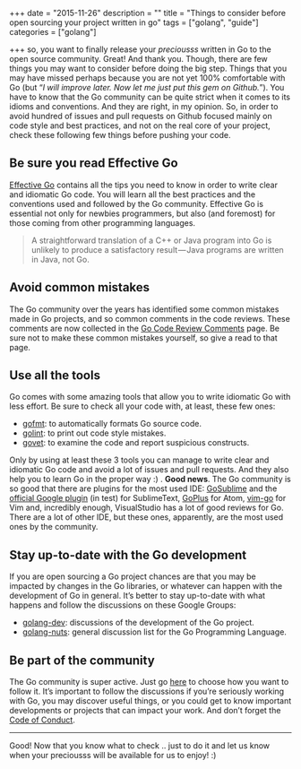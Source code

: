 +++
date = "2015-11-26"
description = ""
title = "Things to consider before open sourcing your project written in go"
tags = ["golang", "guide"]
categories = ["golang"]

+++
so, you want to finally release your _preciousss_ written in Go to the open source community. Great! And thank you.
Though, there are few things you may want to consider before doing the big step. Things that you may have missed perhaps because you are not yet 100% comfortable with Go (but “_I will improve later. Now let me just put this gem on Github._”).
You have to know that the Go community can be quite strict when it comes to its idioms and conventions. And they are right, in my opinion. So, in order to avoid hundred of issues and pull requests on Github focused mainly on code style and best practices, and not on the real core of your project, check these following few things before pushing your code.

## Be sure you read Effective Go

[Effective Go](https://golang.org/doc/effective_go.html) contains all the tips you need to know in order to write clear and idiomatic Go code. You will learn all the best practices and the conventions used and followed by the Go community.
Effective Go is essential not only for newbies programmers, but also (and foremost) for those coming from other programming languages.

>A straightforward translation of a C++ or Java program into Go is unlikely to produce a satisfactory result — Java programs are written in Java, not Go.

## Avoid common mistakes
The Go community over the years has identified some common mistakes made in Go projects, and so common comments in the code reviews. These comments are now collected in the [Go Code Review Comments](https://github.com/golang/go/wiki/CodeReviewComments) page.
Be sure not to make these common mistakes yourself, so give a read to that page.

## Use all the tools
Go comes with some amazing tools that allow you to write idiomatic Go with less effort. Be sure to check all your code with, at least, these few ones:

* [gofmt](https://golang.org/cmd/gofmt/): to automatically formats Go source code.
* [golint](https://github.com/golang/lint): to print out code style mistakes.
* [govet](https://golang.org/cmd/vet/): to examine the code and report suspicious constructs.

Only by using at least these 3 tools you can manage to write clear and idiomatic Go code and avoid a lot of issues and pull requests. And they also help you to learn Go in the proper way :) .
**Good news**. The Go community is so good that there are plugins for the most used IDE: [GoSublime](https://github.com/DisposaBoy/GoSublime) and the [official Google plugin](https://forum.golangbridge.org/t/beta-testers-wanted-sublimetext-go/1282) (in test) for SublimeText, [GoPlus](https://atom.io/packages/go-plus) for Atom, [vim-go](https://github.com/fatih/vim-go) for Vim and, incredibly enough, VisualStudio has a lot of good reviews for Go.
There are a lot of other IDE, but these ones, apparently, are the most used ones by the community.

## Stay up-to-date with the Go development
If you are open sourcing a Go project chances are that you may be impacted by changes in the Go libraries, or whatever can happen with the development of Go in general. It’s better to stay up-to-date with what happens and follow the discussions on these Google Groups:

* [golang-dev](https://groups.google.com/forum/#!forum/golang-dev): discussions of the development of the Go project.
* [golang-nuts](https://groups.google.com/forum/#!forum/golang-nuts): general discussion list for the Go Programming Language.

## Be part of the community
The Go community is super active. Just go [here](https://github.com/golang/go/wiki#the-go-community) to choose how you want to follow it. It’s important to follow the discussions if you’re seriously working with Go, you may discover useful things, or you could get to know important developments or projects that can impact your work.
And don’t forget the [Code of Conduct](https://golang.org/conduct).

---
Good! Now that you know what to check .. just to do it and let us know when your preciousss will be available for us to enjoy! :)
